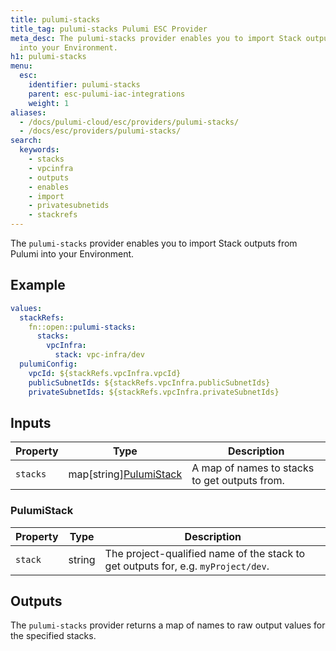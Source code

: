 ```yaml
---
title: pulumi-stacks
title_tag: pulumi-stacks Pulumi ESC Provider
meta_desc: The pulumi-stacks provider enables you to import Stack outputs from Pulumi
  into your Environment.
h1: pulumi-stacks
menu:
  esc:
    identifier: pulumi-stacks
    parent: esc-pulumi-iac-integrations
    weight: 1
aliases:
  - /docs/pulumi-cloud/esc/providers/pulumi-stacks/
  - /docs/esc/providers/pulumi-stacks/
search:
  keywords:
    - stacks
    - vpcinfra
    - outputs
    - enables
    - import
    - privatesubnetids
    - stackrefs
---
```


The `pulumi-stacks` provider enables you to import Stack outputs from Pulumi into your Environment.

## Example

```yaml
values:
  stackRefs:
    fn::open::pulumi-stacks:
      stacks:
        vpcInfra:
          stack: vpc-infra/dev
  pulumiConfig:
    vpcId: ${stackRefs.vpcInfra.vpcId}
    publicSubnetIds: ${stackRefs.vpcInfra.publicSubnetIds}
    privateSubnetIds: ${stackRefs.vpcInfra.privateSubnetIds}
```

## Inputs

| Property | Type                                   | Description                                   |
|----------|----------------------------------------|-----------------------------------------------|
| `stacks` | map[string][PulumiStack](#pulumistack) | A map of names to stacks to get outputs from. |

### PulumiStack

| Property | Type   | Description                                                                       |
|----------|--------|-----------------------------------------------------------------------------------|
| `stack`  | string | The project-qualified name of the stack to get outputs for, e.g. `myProject/dev`. |

## Outputs

The `pulumi-stacks` provider returns a map of names to raw output values for the specified stacks.

